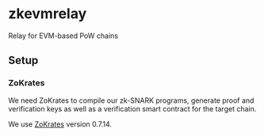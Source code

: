 # zkevmrelay
Relay for EVM-based PoW chains

## Setup

### ZoKrates
We need ZoKrates to compile our zk-SNARK programs, generate proof and verification keys as well as a verification smart contract for the target chain. 

We use
[ZoKrates](https://zokrates.github.io/gettingstarted.html) version 0.7.14.